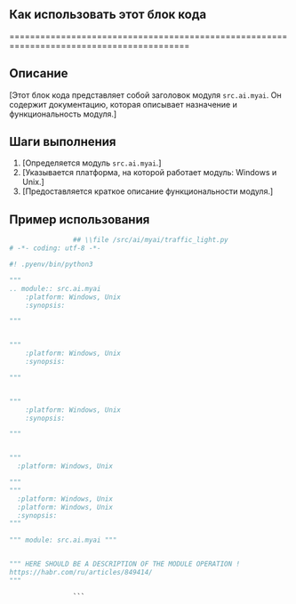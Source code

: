 ## Как использовать этот блок кода
=========================================================================================

Описание
-------------------------
[Этот блок кода представляет собой заголовок модуля `src.ai.myai`. Он содержит документацию, которая описывает назначение и функциональность модуля.]

Шаги выполнения
-------------------------
1. [Определяется модуль `src.ai.myai`.]
2. [Указывается платформа, на которой работает модуль: Windows и Unix.]
3. [Предоставляется краткое описание функциональности модуля.]

Пример использования
-------------------------

```python
                ## \\file /src/ai/myai/traffic_light.py
# -*- coding: utf-8 -*-

#! .pyenv/bin/python3

"""
.. module:: src.ai.myai 
	:platform: Windows, Unix
	:synopsis:

"""


"""
	:platform: Windows, Unix
	:synopsis:

"""


"""
	:platform: Windows, Unix
	:synopsis:

"""


"""
  :platform: Windows, Unix

"""
"""
  :platform: Windows, Unix
  :platform: Windows, Unix
  :synopsis:
"""
  
""" module: src.ai.myai """


""" HERE SHOULD BE A DESCRIPTION OF THE MODULE OPERATION ! 
https://habr.com/ru/articles/849414/
"""

                ```